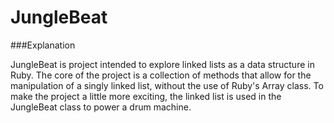 JungleBeat
=======

###Explanation

JungleBeat is project intended to explore linked lists as a data structure in Ruby. The core of the project is a collection of methods that allow for the manipulation of a singly linked list, without the use of Ruby's Array class.  To make the project a little more exciting, the linked list is used in the JungleBeat class to power a drum machine.
